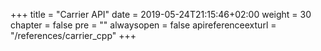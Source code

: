 +++
title = "Carrier API"
date = 2019-05-24T21:15:46+02:00
weight = 30
chapter = false
pre = ""
alwaysopen = false
apireferenceexturl = "/references/carrier_cpp"
+++
